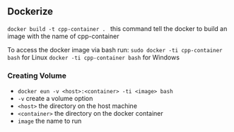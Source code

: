 ## Dockerize

`docker build -t cpp-container . ` this command tell the docker to build an image with the name of cpp-container

To access the docker image via bash run:
`sudo docker -ti cpp-container bash` for Linux
`docker -ti cpp-container bash` for Windows

### Creating Volume

- `docker eun -v <host>:<container> -ti <image> bash`
- `-v` create a volume option
- `<host>` the directory on the host machine
- `<container>` the directory on the docker container
- `image` the name to run
